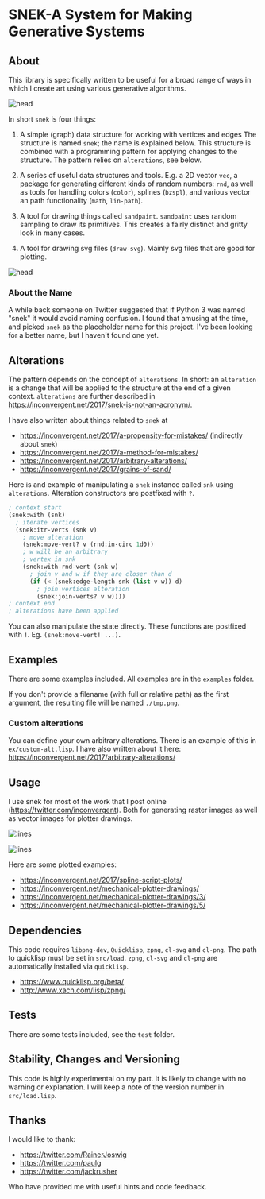 # SNEK-A System for Making Generative Systems


## About

This library is specifically written to be useful for a broad range of ways in
which I create art using various generative algorithms.

![head](img/cells.lisp.png?raw=true "ex")

In short `snek` is four things:

1. A simple (graph) data structure for working with vertices and edges The
   structure is named `snek`; the name is explained below. This structure is
   combined with a programming pattern for applying changes to the structure.
   The pattern relies on `alterations`, see below.

2. A series of useful data structures and tools. E.g. a 2D vector `vec`, a
   package for generating different kinds of random numbers: `rnd`, as well as
   tools for handling colors (`color`), splines (`bzspl`), and various vector
   an path functionality (`math`, `lin-path`).

3. A tool for drawing things called `sandpaint`. `sandpaint` uses random
   sampling to draw its primitives. This creates a fairly distinct and gritty
   look in many cases.

4. A tool for drawing svg files (`draw-svg`). Mainly svg files that are good
   for plotting.

![head](img/spline-script.lisp.png?raw=true "ex")


### About the Name

A while back someone on Twitter suggested that if Python 3 was named "snek" it
would avoid naming confusion. I found that amusing at the time, and picked
`snek` as the placeholder name for this project. I've been looking for a better
name, but I haven't found one yet.


## Alterations

The pattern depends on the concept of `alterations`. In short: an `alteration`
is a change that will be applied to the structure at the end of a given
context. `alterations` are further described in
https://inconvergent.net/2017/snek-is-not-an-acronym/.

I have also written about things related to `snek` at

  - https://inconvergent.net/2017/a-propensity-for-mistakes/ (indirectly about
    `snek`)
  - https://inconvergent.net/2017/a-method-for-mistakes/
  - https://inconvergent.net/2017/arbitrary-alterations/
  - https://inconvergent.net/2017/grains-of-sand/

Here is and example of manipulating a `snek` instance called `snk` using
`alterations`. Alteration constructors are postfixed with `?`.

```lisp
; context start
(snek:with (snk)
  ; iterate vertices
  (snek:itr-verts (snk v)
    ; move alteration
    (snek:move-vert? v (rnd:in-circ 1d0))
    ; w will be an arbitrary
    ; vertex in snk
    (snek:with-rnd-vert (snk w)
      ; join v and w if they are closer than d
      (if (< (snek:edge-length snk (list v w)) d)
        ; join vertices alteration
        (snek:join-verts? v w))))
; context end
; alterations have been applied
```

You can also manipulate the state directly. These functions are postfixed with
`!`.  Eg. `(snek:move-vert! ...)`.


## Examples

There are some examples included. All examples are in the `examples` folder.

If you don't provide a filename (with full or relative path) as the first
argument, the resulting file will be named `./tmp.png`.


### Custom alterations

You can define your own arbitrary alterations. There is an example of this in
`ex/custom-alt.lisp`. I have also written about it here:
https://inconvergent.net/2017/arbitrary-alterations/


## Usage

I use snek for most of the work that I post online
(https://twitter.com/inconvergent). Both for generating raster images as well
as vector images for plotter drawings.

![lines](img/lines.lisp.png?raw=true "ex")

![lines](img/grid-bz-walk.lisp.png?raw=true "ex")

Here are some plotted examples:

 - https://inconvergent.net/2017/spline-script-plots/
 - https://inconvergent.net/mechanical-plotter-drawings/
 - https://inconvergent.net/mechanical-plotter-drawings/3/
 - https://inconvergent.net/mechanical-plotter-drawings/5/


## Dependencies

This code requires `libpng-dev`, `Quicklisp`, `zpng`, `cl-svg` and `cl-png`.
The path to quicklisp must be set in `src/load`. `zpng`, `cl-svg` and `cl-png`
are automatically installed via `quicklisp`.

 - https://www.quicklisp.org/beta/
 - http://www.xach.com/lisp/zpng/


## Tests

There are some tests included, see the `test` folder.


## Stability, Changes and Versioning

This code is highly experimental on my part. It is likely to change with no
warning or explanation. I will keep a note of the version number in
`src/load.lisp`.


## Thanks

I would like to thank:

  - https://twitter.com/RainerJoswig
  - https://twitter.com/paulg
  - https://twitter.com/jackrusher

Who have provided me with useful hints and code feedback.

